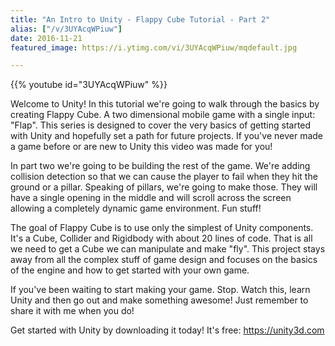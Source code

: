 ```yaml
---
title: "An Intro to Unity - Flappy Cube Tutorial - Part 2"
alias: ["/v/3UYAcqWPiuw"]
date: 2016-11-21
featured_image: https://i.ytimg.com/vi/3UYAcqWPiuw/mqdefault.jpg

---
```


{{% youtube id="3UYAcqWPiuw" %}}

Welcome to Unity! In this tutorial we're going to walk through the basics by creating Flappy Cube. A two dimensional mobile game with a single input: "Flap". This series is designed to cover the very basics of getting started with Unity and hopefully set a path for future projects. If you've never made a game before or are new to Unity this video was made for you!

In part two we're going to be building the rest of the game. We're adding collision detection so that we can cause the player to fail when they hit the ground or a pillar. Speaking of pillars, we're going to make those. They will have a single opening in the middle and will scroll across the screen allowing a completely dynamic game environment. Fun stuff!

The goal of Flappy Cube is to use only the simplest of Unity components. It's a Cube, Collider and Rigidbody with about 20 lines of code. That is all we need to get a Cube we can manipulate and make "fly". This project stays away from all the complex stuff of game design and focuses on the basics of the engine and how to get started with your own game.

If you've been waiting to start making your game. Stop. Watch this, learn Unity and then go out and make something awesome! Just remember to share it with me when you do!

Get started with Unity by downloading it today! It's free: https://unity3d.com